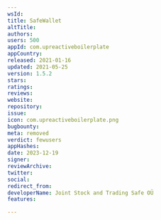 ```yaml
---
wsId: 
title: SafeWallet
altTitle: 
authors: 
users: 500
appId: com.upreactiveboilerplate
appCountry: 
released: 2021-01-16
updated: 2021-05-25
version: 1.5.2
stars: 
ratings: 
reviews: 
website: 
repository: 
issue: 
icon: com.upreactiveboilerplate.png
bugbounty: 
meta: removed
verdict: fewusers
appHashes: 
date: 2023-12-19
signer: 
reviewArchive: 
twitter: 
social: 
redirect_from: 
developerName: Joint Stock and Trading Safe OÜ
features: 

---
```



